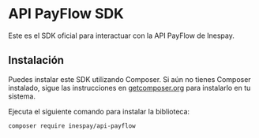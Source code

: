 # API PayFlow SDK

Este es el SDK oficial para interactuar con la API PayFlow de Inespay.

## Instalación

Puedes instalar este SDK utilizando Composer. Si aún no tienes Composer instalado, sigue las instrucciones en [getcomposer.org](https://getcomposer.org/) para instalarlo en tu sistema.

Ejecuta el siguiente comando para instalar la biblioteca:
```
composer require inespay/api-payflow
```